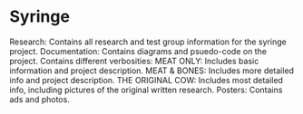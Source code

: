 # Syringe 
Research:
Contains all research and test group information for the syringe project.
Documentation:
Contains diagrams and psuedo-code on the project.
Contains different verbosities:
MEAT ONLY: Includes basic information and project description.
MEAT & BONES: Includes more detailed info and project description.
THE ORIGINAL COW: Includes most detailed info, including pictures of the original written research.
Posters:
Contains ads and photos.

